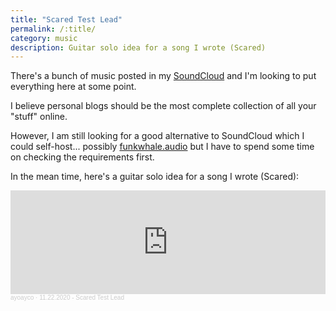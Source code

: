 ```yaml
---
title: "Scared Test Lead"
permalink: /:title/
category: music
description: Guitar solo idea for a song I wrote (Scared)
---
```


There's a bunch of music posted in my [SoundCloud](https://soundcloud.com/ayoayco/) and I'm looking to put everything here at some point.

I believe personal blogs should be the most complete collection of all your "stuff" online.

However, I am still looking for a good alternative to SoundCloud which I could self-host... possibly [funkwhale.audio](https://funkwhale.audio/) but I have to spend some time on checking the requirements first.

In the mean time, here's a guitar solo idea for a song I wrote (Scared):

<iframe width="100%" height="166" scrolling="no" frameborder="no" allow="autoplay" src="https://w.soundcloud.com/player/?url=https%3A//api.soundcloud.com/tracks/934295782&color=%23ff5500&auto_play=false&hide_related=false&show_comments=true&show_user=true&show_reposts=false&show_teaser=true"></iframe><div style="font-size: 10px; color: #cccccc;line-break: anywhere;word-break: normal;overflow: hidden;white-space: nowrap;text-overflow: ellipsis; font-family: Interstate,Lucida Grande,Lucida Sans Unicode,Lucida Sans,Garuda,Verdana,Tahoma,sans-serif;font-weight: 100;"><a href="https://soundcloud.com/ayoayco" title="ayoayco" target="_blank" style="color: #cccccc; text-decoration: none;">ayoayco</a> · <a href="https://soundcloud.com/ayoayco/11222020-scared-test-lead" title="11.22.2020 - Scared Test Lead" target="_blank" style="color: #cccccc; text-decoration: none;">11.22.2020 - Scared Test Lead</a></div>